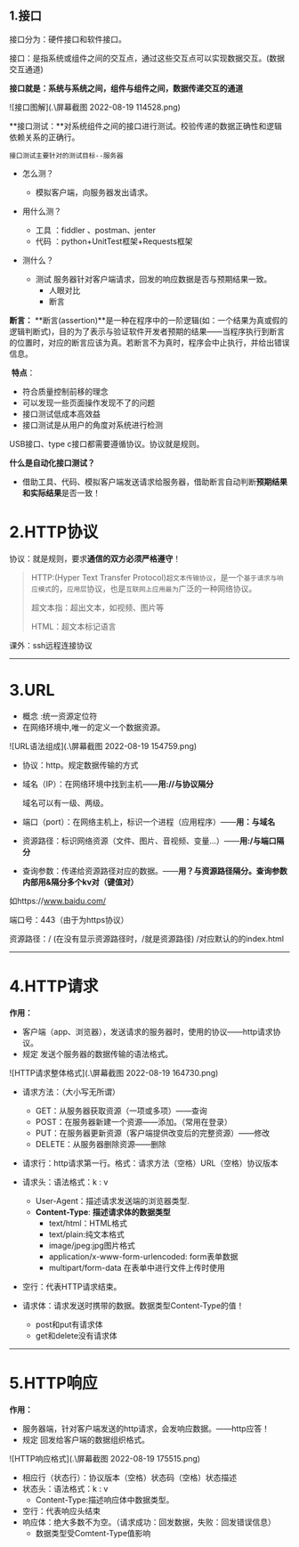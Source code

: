 ## 1.接口

接口分为：硬件接口和软件接口。

接口：是指系统或组件之间的交互点，通过这些交互点可以实现数据交互。(数据交互通道)

**接口就是：系统与系统之间，组件与组件之间，数据传递交互的通道**

![接口图解](.\屏幕截图 2022-08-19 114528.png)



**接口测试：**对系统组件之间的接口进行测试。校验传递的数据正确性和逻辑依赖关系的正确行。

``接口测试主要针对的测试目标--服务器``

* 怎么测？  
  * 模拟客户端，向服务器发出请求。
* 用什么测？
  * 工具 ：fiddler 、postman、jenter
  * 代码 ：python+UnitTest框架+Requests框架

* 测什么？
  * 测试 服务器针对客户端请求，回发的响应数据是否与预期结果一致。
    * 人眼对比
    * 断言

**断言：** **断言(assertion)**是一种在程序中的一阶逻辑(如：一个结果为真或假的逻辑判断式)，目的为了表示与验证软件开发者预期的结果——当程序执行到断言的位置时，对应的断言应该为真。若断言不为真时，程序会中止执行，并给出错误信息。

​	**特点**：

* 符合质量控制前移的理念
* 可以发现一些页面操作发现不了的问题
* 接口测试低成本高效益
* 接口测试是从用户的角度对系统进行检测

USB接口、type c接口都需要遵循协议。协议就是规则。

**什么是自动化接口测试？**

* 借助工具、代码、模拟客户端发送请求给服务器，借助断言自动判断**预期结果和实际结果**是否一致！

# 2.HTTP协议

协议：就是规则，要求**通信的双方必须严格遵守**！

> HTTP:(Hyper Text Transfer Protocol)``超文本传输协议``，是一个``基于请求与响应模式``的，``应用层``协议，也是``互联网上应用最为``广泛的一种网络协议。
>
> 超文本指：超出文本，如视频、图片等
>
> HTML：超文本标记语言

课外：ssh远程连接协议

----

# 3.URL

* 概念 :统一资源定位符
* 在网络环境中,唯一的定义一个数据资源。

![URL语法组成](.\屏幕截图 2022-08-19 154759.png)

* 协议：http。规定数据传输的方式

* 域名（IP）：在网络环境中找到主机——**用://与协议隔分** 

  域名可以有一级、两级。

* 端口（port）：在网络主机上，标识一个进程（应用程序）——**用：与域名**   

* 资源路径：标识网络资源（文件、图片、音视频、变量...）——**用:/与端口隔分**

* 查询参数：传递给资源路径对应的数据。——**用？与资源路径隔分。查询参数内部用&隔分多个kv对（键值对）**

如https://www.baidu.com/

端口号：443（由于为https协议）

资源路径：/  (在没有显示资源路径时，/就是资源路径)    /对应默认的的index.html

---

# 4.HTTP请求

**作用：** 

* 客户端（app、浏览器），发送请求的服务器时，使用的协议——http请求协议。
* 规定 发送个服务器的数据传输的语法格式。

![HTTP请求整体格式](.\屏幕截图 2022-08-19 164730.png)

* 请求方法：（大小写无所谓）
  * GET：从服务器获取资源（一项或多项）——查询
  * POST：在服务器新建一个资源——添加。（常用在登录）
  * PUT：在服务器更新资源（客户端提供改变后的完整资源）——修改
  * DELETE：从服务器删除资源——删除

* 请求行：http请求第一行。格式：请求方法（空格）URL（空格）协议版本
* 请求头：语法格式：k : v
  * User-Agent：描述请求发送端的浏览器类型.
  * **Content-Type**: **描述请求体的数据类型**
    * text/html：HTML格式
    * text/plain:纯文本格式
    * image/jpeg:jpg图片格式
    * application/x-www-form-urlencoded: form表单数据
    * multipart/form-data  在表单中进行文件上传时使用

* 空行：代表HTTP请求结束。
* 请求体：请求发送时携带的数据。数据类型Content-Type的值！
  * post和put有请求体
  * get和delete没有请求体

---

# 5.HTTP响应

**作用：**

* 服务器端，针对客户端发送的http请求，会发响应数据。——http应答！
* 规定 回发给客户端的数据组织格式。

![HTTP响应格式](.\屏幕截图 2022-08-19 175515.png)

* 相应行（状态行）：协议版本（空格）状态码（空格）状态描述
* 状态头：语法格式：k : v
  * Content-Type:描述响应体中数据类型。
* 空行：代表响应头结束
* 响应体：绝大多数不为空。（请求成功：回发数据，失败：回发错误信息）
  * 数据类型受Comtent-Type值影响

